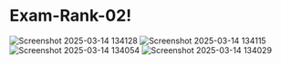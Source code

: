 # Exam-Rank-02!
![Screenshot 2025-03-14 134128](https://github.com/user-attachments/assets/722c3e9c-14aa-4b15-b58d-12ab71ac0970)
![Screenshot 2025-03-14 134115](https://github.com/user-attachments/assets/9c25268e-2635-441c-97fb-4701678f53ca)
![Screenshot 2025-03-14 134054](https://github.com/user-attachments/assets/cf43013d-2e46-4541-87b6-f0c9ba130c23)
![Screenshot 2025-03-14 134029](https://github.com/user-attachments/assets/eb97edb0-1a03-4d80-b936-a40b783bb817)
